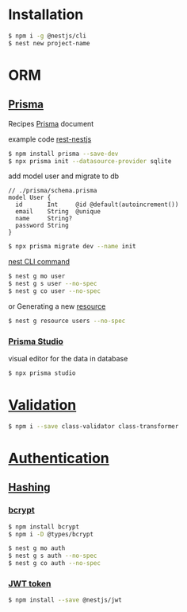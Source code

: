 # Installation

```bash
$ npm i -g @nestjs/cli
$ nest new project-name
```

# ORM

## [Prisma](https://www.prisma.io/docs/getting-started/quickstart)

Recipes [Prisma](https://docs.nestjs.com/recipes/prisma#use-prisma-client-in-your-nestjs-services) document

example code [rest-nestjs](https://github.com/prisma/prisma-examples/tree/latest/typescript/rest-nestjs)

```bash
$ npm install prisma --save-dev
$ npx prisma init --datasource-provider sqlite
```

add model user and migrate to db

```
// ./prisma/schema.prisma
model User {
  id       Int     @id @default(autoincrement())
  email    String  @unique
  name     String?
  password String
}
```

```bash
$ npx prisma migrate dev --name init
```

[nest CLI command](https://docs.nestjs.com/cli/usages#nest-generate)

```bash
$ nest g mo user
$ nest g s user --no-spec
$ nest g co user --no-spec
```

or Generating a new [resource](https://docs.nestjs.com/recipes/crud-generator#generating-a-new-resource)

```bash
$ nest g resource users --no-spec
```

### [Prisma Studio](https://www.prisma.io/docs/orm/tools/prisma-studio)

visual editor for the data in database

```bash
$ npx prisma studio
```

# [Validation](https://docs.nestjs.com/techniques/validation)

```bash
$ npm i --save class-validator class-transformer
```

# [Authentication](https://docs.nestjs.com/security/authentication)

## [Hashing](https://docs.nestjs.com/security/encryption-and-hashing#hashing)

### [bcrypt](https://github.com/kelektiv/node.bcrypt.js)

```bash
$ npm install bcrypt
$ npm i -D @types/bcrypt
```

```bash
$ nest g mo auth
$ nest g s auth --no-spec
$ nest g co auth --no-spec
```

### [JWT token](https://docs.nestjs.com/security/authentication#jwt-token)

```bash
$ npm install --save @nestjs/jwt
```
